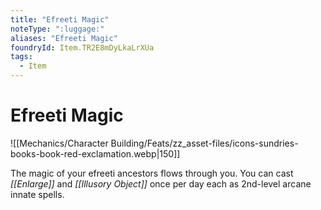 ```yaml
---
title: "Efreeti Magic"
noteType: ":luggage:"
aliases: "Efreeti Magic"
foundryId: Item.TR2E8mDyLkaLrXUa
tags:
  - Item
---
```


# Efreeti Magic
![[Mechanics/Character Building/Feats/zz_asset-files/icons-sundries-books-book-red-exclamation.webp|150]]

The magic of your efreeti ancestors flows through you. You can cast _[[Enlarge]]_ and _[[Illusory Object]]_ once per day each as 2nd-level arcane innate spells.

